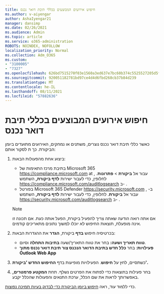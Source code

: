 ```yaml
---
title: חיפוש אירועים המבוצעים בכללי תיבת דואר נכנס
ms.author: v-aiyengar
author: AshaIyengar21
manager: dansimp
ms.date: 02/26/2021
ms.audience: Admin
ms.topic: article
ms.service: o365-administration
ROBOTS: NOINDEX, NOFOLLOW
localization_priority: Normal
ms.collection: Adm_O365
ms.custom:
- "3100005"
- "7327"
ms.openlocfilehash: 626bd7515270f03e1560a3ed637e7bc60b374c5525527205d5f6775e4758f07a
ms.sourcegitcommit: 920051182781bd97ce4d4d6fbd268cb37b84d239
ms.translationtype: MT
ms.contentlocale: he-IL
ms.lasthandoff: 08/11/2021
ms.locfileid: "57882636"
---
```

# <a name="find-events-performed-on-inbox-rules"></a>חיפוש אירועים המבוצעים בכללי תיבת דואר נכנס

כאשר כללי תיבת דואר נכנס נוצרים, משתנים או נמחקים, האירועים מתועדים ביומן הביקורת. כך ת לסקור אותם:

1. ביצוע אחת מהפעולות הבאות:
   - בתיבת מרכז התאימות של Microsoft 365 <https://compliance.microsoft.com> at , עבור אל **ביקורת** \> **פתרונות**. לחלופין, כדי לעבור ישירות **לדף ביקורת,** השתמש <https://compliance.microsoft.com/auditlogsearch> ב- .
   - בפורטל Microsoft 365 Defender <https://security.microsoft.com> ב- , עבור אל **ביקורת**. לחלופין, כדי לעבור ישירות **לדף ביקורת,** השתמש <https://security.microsoft.com/auditlogsearch> ב- .

    > [!NOTE]
    > אם אתה רואה הודעה שאתה צריך להפעיל ביקורת, הפעל אותה כעת. אם תכונה זו אינה מופעלת, תוצאות החיפוש לא יוכלו למשוך נתונים מתאריכים קודמים.

2. בכרטיסיה חיפוש **בדף** ביקורת, **הגדר** את ההגדרות הבאות:
   - **טווח תאריך ושעה:** בחר את טווח התאריך/שעה **בתיבות** **התחלה** וסיום.
   - **פעילויות**: בחר **כלל חדש בתיבת הדואר הנכנס צור תיבת דואר נכנס מתוך Outlook Web App**

3. כשתסיים, לחץ על **חיפוש**. הפעילויות מופיעות בדף **החיפוש החדש 'ביקורת'.**

4. בחר פעילות בתוצאות כדי לפתוח את הפרטים נשלף. תחת **המקטע פרמטרים,** באפשרותך לראות את שם הכלל, ערכת התנאים והפעולות שהכלל יקבע.

כדי ללמוד עוד, ראה [חיפוש ביומן הביקורת כדי לבדוק בעיות תמיכה נפוצות](https://docs.microsoft.com/microsoft-365/compliance/auditing-troubleshooting-scenarios).
